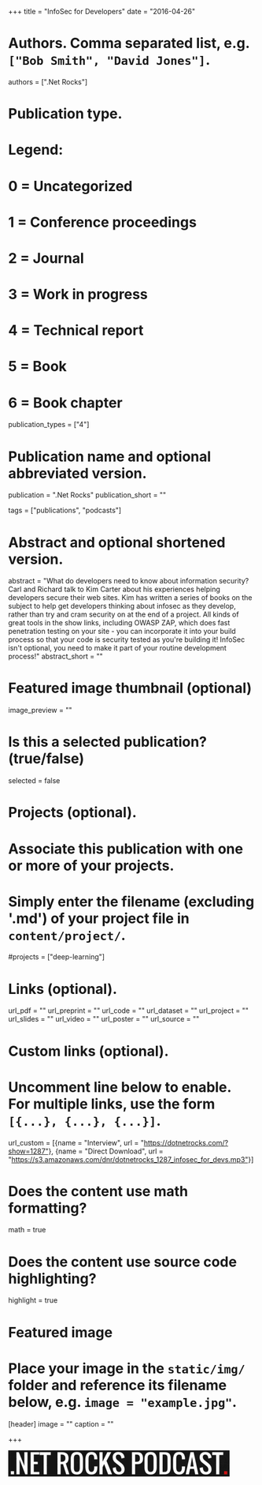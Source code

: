 +++
title = "InfoSec for Developers"
date = "2016-04-26"

# Authors. Comma separated list, e.g. `["Bob Smith", "David Jones"]`.
authors = [".Net Rocks"]

# Publication type.
# Legend:
# 0 = Uncategorized
# 1 = Conference proceedings
# 2 = Journal
# 3 = Work in progress
# 4 = Technical report
# 5 = Book
# 6 = Book chapter
publication_types = ["4"]

# Publication name and optional abbreviated version.
publication = ".Net Rocks"
publication_short = ""

tags = ["publications", "podcasts"]

# Abstract and optional shortened version.
abstract = "What do developers need to know about information security? Carl and Richard talk to Kim Carter about his experiences helping developers secure their web sites. Kim has written a series of books on the subject to help get developers thinking about infosec as they develop, rather than try and cram security on at the end of a project. All kinds of great tools in the show links, including OWASP ZAP, which does fast penetration testing on your site - you can incorporate it into your build process so that your code is security tested as you're building it! InfoSec isn't optional, you need to make it part of your routine development process!"
abstract_short = ""

# Featured image thumbnail (optional)
image_preview = ""

# Is this a selected publication? (true/false)
selected = false

# Projects (optional).
#   Associate this publication with one or more of your projects.
#   Simply enter the filename (excluding '.md') of your project file in `content/project/`.
#projects = ["deep-learning"]
 

# Links (optional).
url_pdf = ""
url_preprint = ""
url_code = ""
url_dataset = ""
url_project = ""
url_slides = ""
url_video = ""
url_poster = ""
url_source = ""

# Custom links (optional).
#   Uncomment line below to enable. For multiple links, use the form `[{...}, {...}, {...}]`.
url_custom = [{name = "Interview", url = "https://dotnetrocks.com/?show=1287"}, {name = "Direct Download", url = "https://s3.amazonaws.com/dnr/dotnetrocks_1287_infosec_for_devs.mp3"}]

# Does the content use math formatting?
math = true

# Does the content use source code highlighting?
highlight = true

# Featured image
# Place your image in the `static/img/` folder and reference its filename below, e.g. `image = "example.jpg"`.
[header]
image = ""
caption = ""

+++

![JavaScript Jabber](../../img/publication/dotnetrocks.png)
